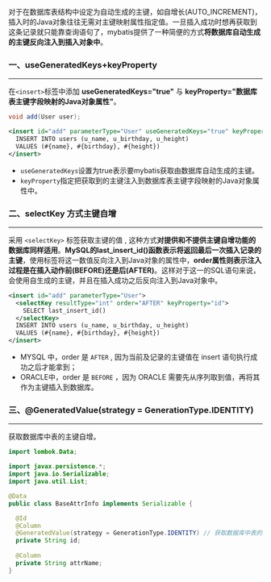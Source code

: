 对于在数据库表结构中设定为自动生成的主键，如自增长(AUTO_INCREMENT)，插入时的Java对象往往无需对主键映射属性指定值。一旦插入成功时想再获取到这条记录就只能靠查询语句了，mybatis提供了一种简便的方式**将数据库自动生成的主键反向注入到插入对象中**。



### 一、useGeneratedKeys+keyProperty

---

在`<insert>`标签中添加 **useGeneratedKeys="true"** 与 **keyProperty="数据库表主键字段映射的Java对象属性"**。

```java
void add(User user);
```

```xml
<insert id="add" parameterType="User" useGeneratedKeys="true" keyProperty="id">
  INSERT INTO users (u_name, u_birthday, u_height)
  VALUES (#{name}, #{birthday}, #{height})
</insert>
```

- `useGeneratedKeys`设置为true表示要mybatis获取由数据库自动生成的主键。
- `keyProperty`指定把获取到的主键注入到数据库表主键字段映射的Java对象属性中。



### 二、selectKey 方式主键自增

---

采用 `<selectKey>` 标签获取主键的值 , 这种方式**对提供和不提供主键自增功能的数据库同样适用**。**MySQL的last_insert_id()函数表示将返回最后一次插入记录的主键**，使用标签将这一数值反向注入到Java对象的属性中，**order属性则表示注入过程是在插入动作前(BEFORE)还是后(AFTER)**。这样对于这一的SQL语句来说，会使用自生成的主键，并且在插入成功之后反向注入到Java对象中。

```xml
<insert id="add" parameterType="User">
  <selectKey resultType="int" order="AFTER" keyProperty="id">
    SELECT last_insert_id()
  </selectKey>
  INSERT INTO users (u_name, u_birthday, u_height)
  VALUES (#{name}, #{birthday}, #{height})
</insert>
```

- MYSQL 中，order 是 `AFTER` , 因为当前及记录的主键值在 insert 语句执行成功之后才能拿到；
- ORACLE中，order 是 `BEFORE` ，因为 ORACLE 需要先从序列取到值，再将其作为主键插入到数据库。



### 三、@GeneratedValue(strategy = GenerationType.IDENTITY) 

---

获取数据库中表的主键自增。

```java
import lombok.Data;

import javax.persistence.*;
import java.io.Serializable;
import java.util.List;

@Data
public class BaseAttrInfo implements Serializable {

  @Id
  @Column
  @GeneratedValue(strategy = GenerationType.IDENTITY) // 获取数据库中表的主键自增
  private String id;
  
  @Column
  private String attrName;
}

```